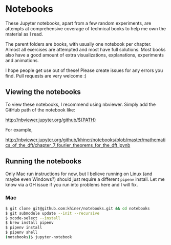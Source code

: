 # Notebooks

These Jupyter notebooks, apart from a few random experiments, are attempts at comprehensive coverage of technical books to help me own the material as I read.

The parent folders are books, with usually one notebook per chapter. Almost all exercises are attempted and most have full solutions.
Most books also have a good amount of extra visualizations, explanations, experiments and animations.

I hope people get use out of these! Please create issues for any errors you find. Pull requests are very welcome :)

## Viewing the notebooks

To view these notebooks, I recommend using nbviewer. Simply add the GitHub path of the notebook like:

http://nbviewer.jupyter.org/github/${PATH}

For example,

http://nbviewer.jupyter.org/github/khiner/notebooks/blob/master/mathematics_of_the_dft/chapter_7_fourier_theorems_for_the_dft.ipynb

## Running the notebooks

Only Mac run instructions for now, but I believe running on Linux (and maybe even Windows?) should just require a different `pipenv` install.
Let me know via a GH issue if you run into problems here and I will fix.

### Mac

```bash
$ git clone git@github.com:khiner/notebooks.git && cd notebooks
$ git submodule update --init --recursive
$ xcode-select --install
$ brew install pipenv
$ pipenv install
$ pipenv shell
(notebooks)$ jupyter-notebook
```
